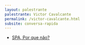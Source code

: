 ```yaml
---
layout: palestrante
palestrante: Victor Cavalcante
permalink: /victor-cavalcante.html
subsite: conversa-rapida
---
```


* [SPA, Por que não?](/conversa-rapida/victor-cavalcante-spa-por-que-n-o)
